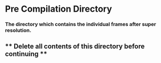 # Pre Compilation Directory
### The directory which contains the individual frames after super resolution.
## ** Delete all contents of this directory before continuing **
